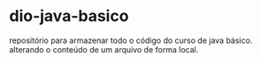 # dio-java-basico
repositório para armazenar todo o código  do curso de java básico.
alterando o conteúdo de um arquivo de forma local.
